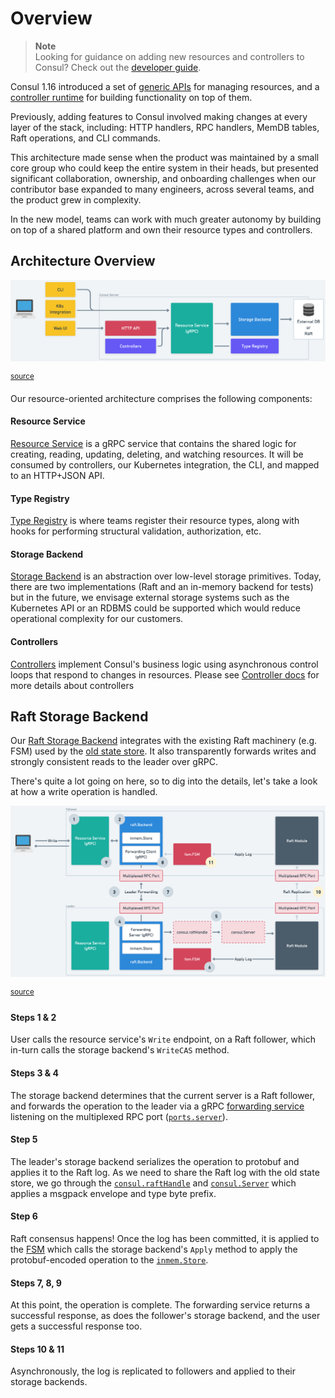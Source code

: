 # Overview

> **Note**  
> Looking for guidance on adding new resources and controllers to Consul? Check
> out the [developer guide](guide.md).

Consul 1.16 introduced a set of [generic APIs] for managing resources, and a
[controller runtime] for building functionality on top of them.

[generic APIs]: ../../../proto-public/pbresource/resource.proto
[controller runtime]: ../../../internal/controller

Previously, adding features to Consul involved making changes at every layer of
the stack, including: HTTP handlers, RPC handlers, MemDB tables, Raft
operations, and CLI commands.

This architecture made sense when the product was maintained by a small core
group who could keep the entire system in their heads, but presented significant
collaboration, ownership, and onboarding challenges when our contributor base
expanded to many engineers, across several teams, and the product grew in
complexity.

In the new model, teams can work with much greater autonomy by building on top
of a shared platform and own their resource types and controllers.

## Architecture Overview

![architecture diagram](architecture-overview.png)

<sup>[source](https://whimsical.com/state-store-v2-UKE6SaEPXNc4UrZBrZj4Kg)</sup>

Our resource-oriented architecture comprises the following components:

#### Resource Service

[Resource Service](../../../proto-public/pbresource/resource.proto) is a gRPC
service that contains the shared logic for creating, reading, updating,
deleting, and watching resources. It will be consumed by controllers, our
Kubernetes integration, the CLI, and mapped to an HTTP+JSON API.

#### Type Registry

[Type Registry](../../../internal/resource/registry.go) is where teams register
their resource types, along with hooks for performing structural validation,
authorization, etc.

#### Storage Backend

[Storage Backend](../../../internal/storage/storage.go) is an abstraction over
low-level storage primitives. Today, there are two implementations (Raft and
an in-memory backend for tests) but in the future, we envisage external storage
systems such as the Kubernetes API or an RDBMS could be supported which would
reduce operational complexity for our customers.

#### Controllers

[Controllers](../../../internal/controller/api.go) implement Consul's business
logic using asynchronous control loops that respond to changes in resources.
Please see [Controller docs](controllers.md) for more details about controllers

## Raft Storage Backend

Our [Raft Storage Backend](../../../internal/storage/raft/backend.go) integrates
with the existing Raft machinery (e.g. FSM) used by the [old state store]. It
also transparently forwards writes and strongly consistent reads to the leader
over gRPC.

There's quite a lot going on here, so to dig into the details, let's take a look
at how a write operation is handled.

[old state store]: ../persistence/

![raft storage backend diagram](raft-backend.png)

<sup>[source](https://whimsical.com/state-store-v2-UKE6SaEPXNc4UrZBrZj4Kg)</sup>

#### Steps 1 & 2

User calls the resource service's `Write` endpoint, on a Raft follower, which
in-turn calls the storage backend's `WriteCAS` method.

#### Steps 3 & 4

The storage backend determines that the current server is a Raft follower, and
forwards the operation to the leader via a gRPC [forwarding service] listening
on the multiplexed RPC port ([`ports.server`]).

[forwarding service]: ../../../proto/private/pbstorage/raft.proto
[`ports.server`]: https://developer.hashicorp.com/consul/docs/agent/config/config-files#server_rpc_port

#### Step 5

The leader's storage backend serializes the operation to protobuf and applies it
to the Raft log. As we need to share the Raft log with the old state store, we go
through the [`consul.raftHandle`](../../../agent/consul/raft_handle.go) and
[`consul.Server`](../../agent/consul/server/server.go) which applies a msgpack
envelope and type byte prefix.

#### Step 6

Raft consensus happens! Once the log has been committed, it is applied to the
[FSM](../../../agent/consul/fsm/fsm.go) which calls the storage backend's `Apply`
method to apply the protobuf-encoded operation to the [`inmem.Store`].

[`inmem.Store`]: ../../../internal/storage/inmem/store.go

#### Steps 7, 8, 9

At this point, the operation is complete. The forwarding service returns a
successful response, as does the follower's storage backend, and the user
gets a successful response too.

#### Steps 10 & 11

Asynchronously, the log is replicated to followers and applied to their storage
backends.
